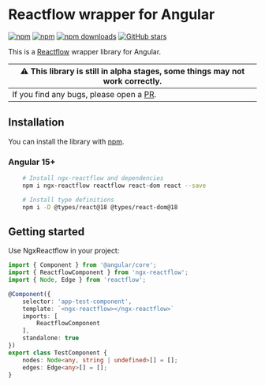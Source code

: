 
# Reactflow wrapper for Angular

[![npm](https://img.shields.io/npm/v/@dotglitch/dotglitch-ngx.svg)](https://www.npmjs.com/package/@dotglitch/dotglitch-ngx)
[![npm](https://img.shields.io/npm/dm/@dotglitch/dotglitch-ngx.svg)](https://www.npmjs.com/package/@dotglitch/dotglitch-ngx)
[![npm downloads](https://img.shields.io/npm/dt/@dotglitch/dotglitch-ngx.svg)](https://npmjs.org/@dotglitch/dotglitch-ngx)
[![GitHub stars](https://img.shields.io/github/stars/knackstedt/dotglitch-ngx.svg?label=GitHub%20Stars&style=flat)](https://github.com/knackstedt/dotglitch-ngx)


This is a [Reactflow](https://github.com/wbkd/react-flow) wrapper library for Angular.


| :warning:        This library is still in alpha stages, some things may not work correctly.   |
|-----------------------------------------|
| If you find any bugs, please open a [PR](https://github.com/knackstedt/dotglitch-ngx/issues). |

## Installation
You can install the library with [npm](https://npmjs.com).

### Angular 15+
```sh
    # Install ngx-reactflow and dependencies
    npm i ngx-reactflow reactflow react-dom react --save

    # Install type definitions
    npm i -D @types/react@18 @types/react-dom@18
```
    
## Getting started

Use NgxReactflow in your project:

```typescript
import { Component } from '@angular/core';
import { ReactflowComponent } from 'ngx-reactflow';
import { Node, Edge } from 'reactflow';

@Component({
    selector: 'app-test-component',
    template: `<ngx-reactflow></ngx-reactflow>`
    imports: [
        ReactflowComponent
    ],
    standalone: true
})
export class TestComponent {
    nodes: Node<any, string | undefined>[] = [];
    edges: Edge<any>[] = [];
}
```

